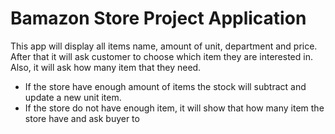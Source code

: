 # Bamazon Store Project Application
This app will display all items name, amount of unit, department and price. After that it will ask customer to choose which item they are interested in. Also, it will ask how many item that they need.

- If the store have enough amount of items the stock will subtract and update a new unit item. 
- If the store do not have enough item, it will show that how many item the store have and ask buyer to
